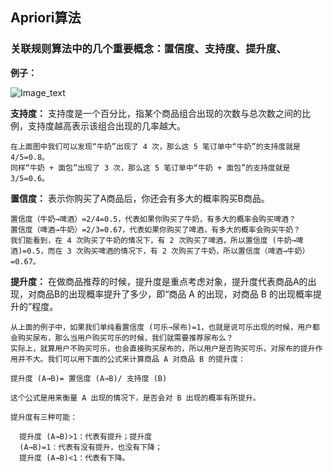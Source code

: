 ## Apriori算法

### 关联规则算法中的几个重要概念：置信度、支持度、提升度、

__例子：__

![Image_text](https://raw.githubusercontent.com/OneStepAndTwoSteps/data_mining_analysis/master/static/Apriori/1.png)

__支持度：__ 支持度是一个百分比，指某个商品组合出现的次数与总次数之间的比例，支持度越高表示该组合出现的几率越大。
  
    在上面图中我们可以发现“牛奶”出现了 4 次，那么这 5 笔订单中“牛奶”的支持度就是 4/5=0.8。
    同样“牛奶 + 面包”出现了 3 次，那么这 5 笔订单中“牛奶 + 面包”的支持度就是 3/5=0.6。

__置信度：__ 表示你购买了A商品后，你还会有多大的概率购买B商品。
    
    置信度（牛奶→啤酒）=2/4=0.5，代表如果你购买了牛奶，有多大的概率会购买啤酒？
    置信度（啤酒→牛奶）=2/3=0.67，代表如果你购买了啤酒，有多大的概率会购买牛奶？
    我们能看到，在 4 次购买了牛奶的情况下，有 2 次购买了啤酒，所以置信度 (牛奶→啤酒)=0.5，而在 3 次购买啤酒的情况下，有 2 次购买了牛奶，所以置信度（啤酒→牛奶）=0.67。
    
__提升度：__ 在做商品推荐的时候，提升度是重点考虑对象，提升度代表商品A的出现，对商品B的出现概率提升了多少，即“商品 A 的出现，对商品 B 的出现概率提升的”程度。
    
    从上面的例子中，如果我们单纯看置信度 (可乐→尿布)=1，也就是说可乐出现的时候，用户都会购买尿布，那么当用户购买可乐的时候，我们就需要推荐尿布么？
    实际上，就算用户不购买可乐，也会直接购买尿布的，所以用户是否购买可乐，对尿布的提升作用并不大。我们可以用下面的公式来计算商品 A 对商品 B 的提升度：

    提升度 (A→B)= 置信度 (A→B)/ 支持度 (B)

    这个公式是用来衡量 A 出现的情况下，是否会对 B 出现的概率有所提升。
    
    提升度有三种可能：
      
      提升度 (A→B)>1：代表有提升；提升度 
      (A→B)=1：代表有没有提升，也没有下降；
      提升度 (A→B)<1：代表有下降。
    
    
    
    
    
    
    
    
    
    
    
    
    
